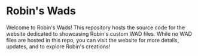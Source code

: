 # Robin's Wads

Welcome to Robin's Wads! This repository hosts the source code for the website dedicated to showcasing Robin's custom WAD files. While no WAD files are hosted in this repo, you can visit the website for more details, updates, and to explore Robin's creations!